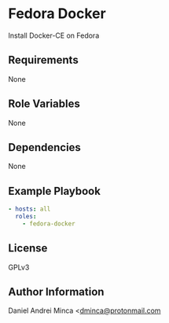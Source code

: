 Fedora Docker
=========

Install Docker-CE on Fedora

Requirements
------------

None

Role Variables
--------------

None

Dependencies
------------

None

Example Playbook
----------------

```yml
- hosts: all
  roles:
    - fedora-docker
```

License
-------

GPLv3

Author Information
------------------

Daniel Andrei Minca <dminca@protonmail.com
